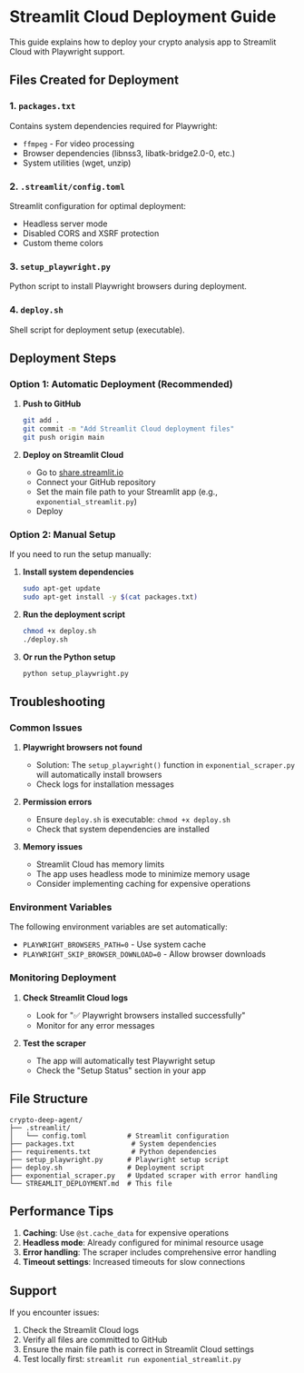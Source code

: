 # Streamlit Cloud Deployment Guide

This guide explains how to deploy your crypto analysis app to Streamlit Cloud with Playwright support.

## Files Created for Deployment

### 1. `packages.txt`
Contains system dependencies required for Playwright:
- `ffmpeg` - For video processing
- Browser dependencies (libnss3, libatk-bridge2.0-0, etc.)
- System utilities (wget, unzip)

### 2. `.streamlit/config.toml`
Streamlit configuration for optimal deployment:
- Headless server mode
- Disabled CORS and XSRF protection
- Custom theme colors

### 3. `setup_playwright.py`
Python script to install Playwright browsers during deployment.

### 4. `deploy.sh`
Shell script for deployment setup (executable).

## Deployment Steps

### Option 1: Automatic Deployment (Recommended)

1. **Push to GitHub**
   ```bash
   git add .
   git commit -m "Add Streamlit Cloud deployment files"
   git push origin main
   ```

2. **Deploy on Streamlit Cloud**
   - Go to [share.streamlit.io](https://share.streamlit.io)
   - Connect your GitHub repository
   - Set the main file path to your Streamlit app (e.g., `exponential_streamlit.py`)
   - Deploy

### Option 2: Manual Setup

If you need to run the setup manually:

1. **Install system dependencies**
   ```bash
   sudo apt-get update
   sudo apt-get install -y $(cat packages.txt)
   ```

2. **Run the deployment script**
   ```bash
   chmod +x deploy.sh
   ./deploy.sh
   ```

3. **Or run the Python setup**
   ```bash
   python setup_playwright.py
   ```

## Troubleshooting

### Common Issues

1. **Playwright browsers not found**
   - Solution: The `setup_playwright()` function in `exponential_scraper.py` will automatically install browsers
   - Check logs for installation messages

2. **Permission errors**
   - Ensure `deploy.sh` is executable: `chmod +x deploy.sh`
   - Check that system dependencies are installed

3. **Memory issues**
   - Streamlit Cloud has memory limits
   - The app uses headless mode to minimize memory usage
   - Consider implementing caching for expensive operations

### Environment Variables

The following environment variables are set automatically:
- `PLAYWRIGHT_BROWSERS_PATH=0` - Use system cache
- `PLAYWRIGHT_SKIP_BROWSER_DOWNLOAD=0` - Allow browser downloads

### Monitoring Deployment

1. **Check Streamlit Cloud logs**
   - Look for "✅ Playwright browsers installed successfully"
   - Monitor for any error messages

2. **Test the scraper**
   - The app will automatically test Playwright setup
   - Check the "Setup Status" section in your app

## File Structure

```
crypto-deep-agent/
├── .streamlit/
│   └── config.toml          # Streamlit configuration
├── packages.txt              # System dependencies
├── requirements.txt          # Python dependencies
├── setup_playwright.py      # Playwright setup script
├── deploy.sh                # Deployment script
├── exponential_scraper.py   # Updated scraper with error handling
└── STREAMLIT_DEPLOYMENT.md  # This file
```

## Performance Tips

1. **Caching**: Use `@st.cache_data` for expensive operations
2. **Headless mode**: Already configured for minimal resource usage
3. **Error handling**: The scraper includes comprehensive error handling
4. **Timeout settings**: Increased timeouts for slow connections

## Support

If you encounter issues:
1. Check the Streamlit Cloud logs
2. Verify all files are committed to GitHub
3. Ensure the main file path is correct in Streamlit Cloud settings
4. Test locally first: `streamlit run exponential_streamlit.py` 